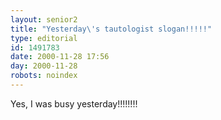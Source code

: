 ```yaml
---
layout: senior2
title: "Yesterday\'s tautologist slogan!!!!!"
type: editorial
id: 1491783
date: 2000-11-28 17:56
day: 2000-11-28
robots: noindex
---
```

Yes, I was busy yesterday!!!!!!!!
